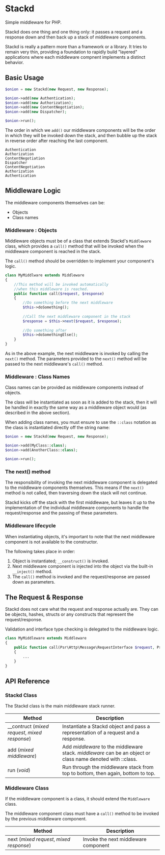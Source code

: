 # Stackd
Simple middleware for PHP.

Stackd does one thing and one thing only: it passes a request and a response down and then back up a stack of middleware components.

Stackd is really a pattern more than a framework or a library. It tries to remain very thin, providing a foundation to rapidly build "layered" applications where each middleware compnent implements a distinct behavior.

## Basic Usage
```php
$onion = new Stackd(new Request, new Response);

$onion->add(new Authentication);
$onion->add(new Authorization);
$onion->add(new ContentNegotiation);
$onion->add(new Dispatcher);

$onion->run();
```

The order in which we `add()` our middleware components will be the order in which they will be invoked down the stack, and then bubble up the stack in reverse order after reaching the last component.

```
Authentication
Authorization
ContentNegotiation
Dispatcher
ContentNegotiation
Authorization
Authentication
```

## Middleware Logic
The middleware components themselves can be:

* Objects
* Class names

### Middleware : Objects
Middleware objects must be of a class that extends Stackd's `Middleware` class, which provides a `call()` method that will be invoked when the middleware component is reached in the stack.

The `call()` method should be overridden to implement your component's logic.

```php
class MyMiddlware extends Middleware
{
    //This method will be invoked automatically
    //when this middleware is reached.
    public function call($request, $response)
    {
        //Do something before the next middleware
        $this->doSomething();
        
        //Call the next middleware component in the stack
        $response = $this->next($request, $response);
        
        //Do something after
        $this->doSomethingElse();
    }
}
```

As in the above example, the next middleware is invoked by calling the `next()` method. The parameters provided to the `next()` method will be passed to the next middleware's `call()` method.

### Middleware : Class Names
Class names can be provided as middleware components instead of objects.

The class will be instantiated as soon as it is added to the stack, then it will be handled in exactly the same way as a middleware object would (as described in the above section).

When adding class names, you must ensure to use the `::class` notation as the class is instantiated directly off the string name:

```php
$onion = new Stackd(new Request, new Response);

$onion->add(MyClass::class);
$onion->add(AnotherClass::class);

$onion->run();
```

### The next() method
The responsibility of invoking the next middleware component is delegated to the middleware components themselves. This means if the `next()` method is not called, then traversing down the stack will not continue.

Stackd kicks off the stack with the first middleware, but leaves it up to the implementation of the individual middleware components to handle the request/response and the passing of these parameters.


### Middleware lifecycle
When instantiating objects, it's important to note that the next middleware component is not available to the constructor.

The following takes place in order:

1. Object is instantiated; `__construct()` is invoked.
2. Next middleware component is injected into the object via the built-in `__inject()` method.
3. The `call()` method is invoked and the request/response are passed down as parameters.

## The Request & Response

Stackd does not care what the request and response actually are. They can be objects, hashes, structs or any constructs that represent the request/response.

Validation and interface type checking is delegated to the middleware logic.

```php
class MyMiddleware extends Middleware
{
    public function call(Psr\Http\Message\RequestInterface $request, Psr\Http\Message\ResponseInterface $response)
    {
        ...
    }
}
```

## API Reference

### Stackd Class
The Stackd class is the main middleware stack runner.

| Method                                         | Description
|------------------------------------------------|-------------
| __contruct (_mixed request_, _mixed response_) | Instantiate a Stackd object and pass a representation of a request and a response.
| add (_mixed middleware_)                       | Add _middleware_ to the middleware stack. _middleware_ can be an object or class name denoted with ::class.
| run (_void_)                                   | Run through the middleware stack from top to bottom, then again, bottom to top.

### Middleware Class
If the middleware component is a class, it should extend the `Middleware` class.

The middleware component class must have a `call()` method to be invoked by the previous middleware component.

| Method                                   | Description
|------------------------------------------|-------------
| next (_mixed request_, _mixed response_) | Invoke the next middleware component
